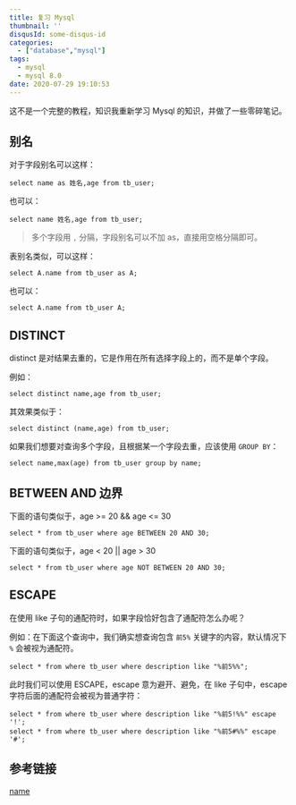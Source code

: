 ```yaml
---
title: 复习 Mysql
thumbnail: ''
disqusId: some-disqus-id
categories:
  - ["database","mysql"]
tags:
  - mysql
  - mysql 8.0
date: 2020-07-29 19:10:53
---
```


这不是一个完整的教程，知识我重新学习 Mysql 的知识，并做了一些零碎笔记。

<!-- more -->

## 别名

对于字段别名可以这样：

```mysql
select name as 姓名,age from tb_user;
```

也可以：

```mysql
select name 姓名,age from tb_user;
```

> 多个字段用 `,` 分隔，字段别名可以不加 as，直接用空格分隔即可。

表别名类似，可以这样：

```mysql
select A.name from tb_user as A;
```

也可以：

```mysql
select A.name from tb_user A;
```

## DISTINCT

distinct 是对结果去重的，它是作用在所有选择字段上的，而不是单个字段。

例如：

```mysql
select distinct name,age from tb_user;
```

其效果类似于：

```mysql
select distinct (name,age) from tb_user;
```

如果我们想要对查询多个字段，且根据某一个字段去重，应该使用 `GROUP BY`：

```mysql
select name,max(age) from tb_user group by name;
```

## BETWEEN AND 边界

下面的语句类似于，age >= 20 && age <= 30

```mysql
select * from tb_user where age BETWEEN 20 AND 30; 
```

下面的语句类似于，age < 20 || age > 30

```mysql
select * from tb_user where age NOT BETWEEN 20 AND 30; 
```

## ESCAPE

在使用 like 子句的通配符时，如果字段恰好包含了通配符怎么办呢？

例如：在下面这个查询中，我们确实想查询包含 `前5%` 关键字的内容，默认情况下 `%` 会被视为通配符。

```mysql
select * from where tb_user where description like "%前5%%"; 
```

此时我们可以使用 ESCAPE，escape 意为避开、避免，在 like 子句中，escape 字符后面的通配符会被视为普通字符：

```mysql
select * from where tb_user where description like "%前5!%%" escape '!'; 
select * from where tb_user where description like "%前5#%%" escape '#'; 
```

## 参考链接

[name](https://github.com/3ks)